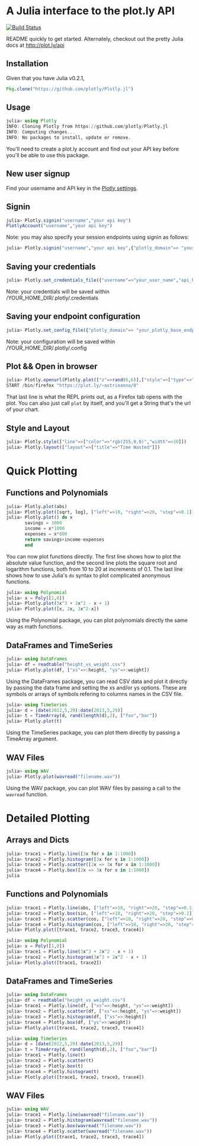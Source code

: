 # A Julia interface to the plot.ly API

[![Build Status](https://travis-ci.org/plotly/Plotly-Julia.svg)](https://travis-ci.org/plotly/Plotly-Julia)

README quickly to get started. Alternately, checkout out the pretty Julia docs at http://plot.ly/api

## Installation

Given that you have Julia v0.2.1,

```julia
Pkg.clone("https://github.com/plotly/Plotly.jl")
```

## Usage
```julia
julia> using Plotly
INFO: Cloning Plotly from https://github.com/plotly/Plotly.jl
INFO: Computing changes...
INFO: No packages to install, update or remove.
```

You'll need to create a plot.ly account and find out your API key before you'll be able to use this package.

## New user signup
Find your username and API key in the [Plotly settings](https://plot.ly/settings).

## Signin
```julia
julia> Plotly.signin("username","your api key")
PlotlyAccount("username","your api key")
```

Note: you may also specify your session endpoints using signin as follows: 

```julia
julia> Plotly.signin("username","your api key",{"plotly_domain"=> "your_plotly_base_endpoint", "plotly_api_domain"=> "your_plotly_api_endpoint"})
```

## Saving your credentials
```julia
julia> Plotly.set_credentials_file({"username"=>"your_user_name","api_key"=>"your_api_key"})
```

Note: your credentials will be saved within /YOUR_HOME_DIR/.plotly/.credentials

## Saving your endpoint configuration
```julia
julia> Plotly.set_config_file({"plotly_domain"=> "your_plotly_base_endpoint", "plotly_api_domain"=> "your_plotly_api_endpoint"})
```

Note: your configuration will be saved within /YOUR_HOME_DIR/.plotly/.config

## Plot && Open in browser
```julia
julia> Plotly.openurl(Plotly.plot(["z"=>rand(6,6)],["style"=>["type"=>"heatmap"]]))
START /bin/firefox "https://plot.ly/~astrieanna/0"
```

That last line is what the REPL prints out,
as a Firefox tab opens with the plot.
You can also just call `plot` by itself, and you'll get a String that's the url of your chart.

## Style and Layout
```julia
julia> Plotly.style(["line"=>["color"=>"rgb(255,0,0)","width"=>10]])
julia> Plotly.layout(["layout"=>["title"=>"Time Wasted"]])
```

# Quick Plotting
## Functions and Polynomials
```julia
julia> Plotly.plot(abs)
julia> Plotly.plot([sqrt, log], ["left"=>10, "right"=>20, "step"=>0.1])
julia> Plotly.plot() do x
       savings = 3000
       income = x*1000
       expenses = x*800
       return savings+income-expenses
       end
```

You can now plot functions directly.
The first line shows how to plot the absolute value function, and the second line plots
the square root and logarithm functions, both from 10 to 20 at increments of 0.1.
The last line shows how to use Julia's `do` syntax to plot complicated anonymous functions.

```julia
julia> using Polynomial
julia> x = Poly([1,0])
julia> Plotly.plot(3x^3 + 2x^2 - x + 1)
julia> Plotly.plot([x, 2x, 3x^2-x])
```

Using the Polynomial package, you can plot polynomials directly the same way as math functions.

## DataFrames and TimeSeries
```julia
julia> using DataFrames
julia> df = readtable("height_vs_weight.csv")
julia> Plotly.plot(df, ["xs"=>:height, "ys"=>:weight])
```

Using the DataFrames package, you can read CSV data and plot it directly by passing the data frame and setting the xs and/or ys options. These are symbols or arrays of symbols refering to columns names in the CSV file.

```julia
julia> using TimeSeries
julia> d = [date(2012,5,29):date(2013,5,29)]
julia> t = TimeArray(d, rand(length(d),2), ["foo","bar"])
julia> Plotly.plot(t)
```

Using the TimeSeries package, you can plot them directly by passing a TimeArray argument.

## WAV Files
```julia
julia> using WAV
julia> Plotly.plot(wavread("filename.wav"))
```

Using the WAV package, you can plot WAV files by passing a call to the `wavread` function.

# Detailed Plotting
## Arrays and Dicts
```julia
julia> trace1 = Plotly.line([3x for x in 1:1000])
julia> trace2 = Plotly.histogram([3x for x in 1:1000])
julia> trace3 = Plotly.scatter([2x => 3x for x in 1:1000])
julia> trace4 = Plotly.box([2x => 3x for x in 1:1000])
julia
```

## Functions and Polynomials
```julia
julia> trace1 = Plotly.line(abs, ["left"=>10, "right"=>20, "step"=>0.1])
julia> trace2 = Plotly.box(sin, ["left"=>10, "right"=>20, "step"=>0.1])
julia> trace3 = Plotly.scatter(cos, ["left"=>10, "right"=>20, "step"=>0.1])
julia> trace4 = Plotly.histogram(cos, ["left"=>10, "right"=>20, "step"=>0.1])
julia> Plotly.plot([trace1, trace2, trace3, trace4])

julia> using Polynomial
julia> x = Poly([1,0])
julia> trace1 = Plotly.line(3x^3 + 2x^2 - x + 1)
julia> trace2 = Plotly.histogram(3x^3 + 2x^2 - x + 1)
julia> Plotly.plot([trace1, trace2])
```

## DataFrames and TimeSeries
```julia
julia> using DataFrames
julia> df = readtable("height_vs_weight.csv")
julia> trace1 = Plotly.line(df, ["xs"=>:height, "ys"=>:weight])
julia> trace2 = Plotly.scatter(df, ["xs"=>:height, "ys"=>:weight])
julia> trace3 = Plotly.histogram(df, ["xs"=>:height])
julia> trace4 = Plotly.box(df, ["ys"=>:weight])
julia> Plotly.plot([trace1, trace2, trace3, trace4])

julia> using TimeSeries
julia> d = [date(2012,5,29):date(2013,5,29)]
julia> t = TimeArray(d, rand(length(d),2), ["foo","bar"])
julia> trace1 = Plotly.line(t)
julia> trace2 = Plotly.scatter(t)
julia> trace3 = Plotly.box(t)
julia> trace4 = Plotly.histogram(t)
julia> Plotly.plot([trace1, trace2, trace3, trace4])
```

## WAV Files
```julia
julia> using WAV
julia> trace1 = Plotly.line(wavread("filename.wav"))
julia> trace2 = Plotly.histogram(wavread("filename.wav"))
julia> trace3 = Plotly.box(wavread("filename.wav"))
julia> trace4 = Plotly.scatter(wavread("filename.wav"))
julia> Plotly.plot([trace1, trace2, trace3, trace4])
```

